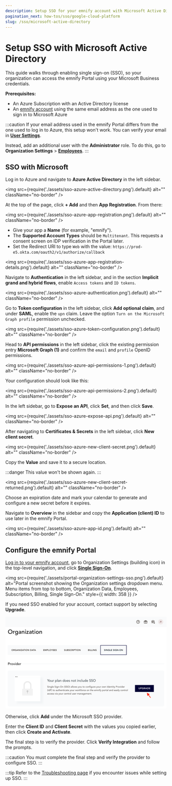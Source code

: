 ```yaml
---
description: Setup SSO for your emnify account with Microsoft Active Directory
pagination_next: how-tos/sso/google-cloud-platform
slug: /sso/microsoft-active-directory
---
```


# Setup SSO with Microsoft Active Directory

This guide walks through enabling single sign-on (SSO), so your organization can access the emnify Portal using your Microsoft Business credentials.

**Prerequisites:**

- An Azure Subscription with an Active Directory license
- An [emnify account](/quickstart) using the same email address as the one used to sign in to Microsoft Azure

:::caution
If your email address used in the emnify Portal differs from the one used to log in to Azure, this setup won't work.
You can verify your email in [**User Settings**](https://portal.emnify.com/user-settings).

Instead, add an additional user with the **Administrator** role.
To do this, go to **Organization Settings**&nbsp;<span aria-label="and then">></span> [**Employees**](https://portal.emnify.com/organisation-settings/users).
:::

## SSO with Microsoft

Log in to Azure and navigate to **Azure Active Directory** in the left sidebar.

<img
  src={require('./assets/sso-azure-active-directory.png').default}
  alt=""
  className="no-border"
/>

At the top of the page, click **+ Add** and then **App Registration**. 
From there:

<img
  src={require('./assets/sso-azure-app-registration.png').default}
  alt=""
  className="no-border"
/>

- Give your app a **Name** (for example, "emnify").
- The **Supported Account Types** should be `Multitenant`.
This requests a consent screen on IDP verification in the Portal later. 
- Set the Redirect URI to type `Web` with the value: `https://prod-e5.okta.com/oauth2/v1/authorize/callback`

<img
  src={require('./assets/sso-azure-app-registration-details.png').default}
  alt=""
  className="no-border"
/>

Navigate to **Authentication** in the left sidebar, and in the section **Implicit grand and hybrid flows**, enable `Access tokens` and `ID tokens`.

<img
  src={require('./assets/sso-azure-authentication.png').default}
  alt=""
  className="no-border"
/>

Go to **Token configuration** in the left sidebar, click **Add optional claim**, and under **SAML**, enable the `upn` claim.
Leave the option `Turn on the Microsoft Graph profile` permission unchecked.

<img
  src={require('./assets/sso-azure-token-configuration.png').default}
  alt=""
  className="no-border"
/>

Head to **API permissions** in the left sidebar, click the existing permission entry **Microsoft Graph (1)** and confirm the `email` and `profile` OpenID permissions.

<img
  src={require('./assets/sso-azure-api-permissions-1.png').default}
  alt=""
  className="no-border"
/>

Your configuration should look like this:

<img
  src={require('./assets/sso-azure-api-permissions-2.png').default}
  alt=""
  className="no-border"
/>

In the left sidebar, go to **Expose an API**, click **Set**, and then click **Save**.

<img
  src={require('./assets/sso-azure-expose-api.png').default}
  alt=""
  className="no-border"
/>

After navigating to **Certificates & Secrets** in the left sidebar, click **New client secret**.

<img
  src={require('./assets/sso-azure-new-client-secret.png').default}
  alt=""
  className="no-border"
/>

Copy the **Value** and save it to a secure location.

:::danger
This value won't be shown again.
:::

<img
  src={require('./assets/sso-azure-new-client-secret-returned.png').default}
  alt=""
  className="no-border"
/>

Choose an expiration date and mark your calendar to generate and configure a new secret before it expires.

Navigate to **Overview** in the sidebar and copy the **Application (client) ID** to use later in the emnify Portal.

<img
  src={require('./assets/sso-azure-app-id.png').default}
  alt=""
  className="no-border"
/>

## Configure the emnify Portal

[Log in to your emnify account](https://portal.emnify.com/sign/), go to Organization Settings (building icon) in the top-level navigation, and click [**Single Sign-On**](https://portal.emnify.com/organisation-settings/federation).

<img
  src={require('./assets/portal-organization-settings-sso.png').default}
  alt="Portal screenshot showing the Organization settings dropdown menu. Menu items from top to bottom, Organization Data, Employees, Subscription, Billing, Single Sign-On."
  style={{ width: 358 }}
/>

If you need SSO enabled for your account, contact support by selecting **Upgrade**.

<!-- vale emnify.Condescending = NO -->
<!-- 'easily' is quoted from the Portal text -->
![Portal screenshot from the Single Sign-On page under Organization. There's a notice under Provider that reads, "Your plan does not include SSO. Single Sign-On (SSO) allows you to configure your own Identity Provider (IdP) to authenticate your workforce on the emnify portal and easily control access via your central user management." Next to this text is an Upgrade button.](assets/portal-organization-no-sso-annotated.png)
<!-- vale emnify.Condescending = YES -->

Otherwise, click **Add** under the Microsoft SSO provider.

Enter the **Client ID** and **Client Secret** with the values you copied earlier, then click **Create and Activate**.

The final step is to verify the provider. 
Click **Verify Integration** and follow the prompts.

:::caution
You must complete the final step and verify the provider to configure SSO.
:::

:::tip
Refer to the [Troubleshooting page](/sso/troubleshooting#microsoft-active-directory) if you encounter issues while setting up SSO.
:::
